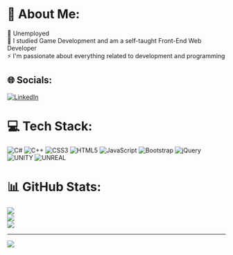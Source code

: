 # 💫 About Me:
🔭 Unemployed<br>💬 I studied Game Development and am a self-taught Front-End Web Developer<br>⚡ I'm passionate about everything related to development and programming


## 🌐 Socials:
[![LinkedIn](https://img.shields.io/badge/LinkedIn-%230077B5.svg?logo=linkedin&logoColor=white)](https://linkedin.com/in/iachininoto-michael) 

# 💻 Tech Stack:
![C#](https://img.shields.io/badge/c%23-%23239120.svg?style=flat&logo=c-sharp&logoColor=white) ![C++](https://img.shields.io/badge/c++-%2300599C.svg?style=flat&logo=c%2B%2B&logoColor=white) ![CSS3](https://img.shields.io/badge/css3-%231572B6.svg?style=flat&logo=css3&logoColor=white) ![HTML5](https://img.shields.io/badge/html5-%23E34F26.svg?style=flat&logo=html5&logoColor=white) ![JavaScript](https://img.shields.io/badge/javascript-%23323330.svg?style=flat&logo=javascript&logoColor=%23F7DF1E) ![Bootstrap](https://img.shields.io/badge/bootstrap-%23563D7C.svg?style=flat&logo=bootstrap&logoColor=white) ![jQuery](https://img.shields.io/badge/jquery-%230769AD.svg?style=flat&logo=jquery&logoColor=white) ![UNITY](https://img.shields.io/badge/Unity-%2320232a.svg?style=flat&logo=unity&logoColor=white) ![UNREAL](https://img.shields.io/badge/unreal-%2320232a.svg?style=flat&logo=unreal-engine&logoColor=white)
# 📊 GitHub Stats:
![](https://github-readme-stats.vercel.app/api?username=Mich-Sama&theme=dark&hide_border=false&include_all_commits=true&count_private=false)<br/>
![](https://github-readme-streak-stats.herokuapp.com/?user=Mich-Sama&theme=dark&hide_border=false)<br/>
![](https://github-readme-stats.vercel.app/api/top-langs/?username=Mich-Sama&theme=dark&hide_border=false&include_all_commits=true&count_private=false&layout=compact)

---
[![](https://visitcount.itsvg.in/api?id=Mich-Sama&icon=0&color=3)](https://visitcount.itsvg.in)

<!-- Proudly created with GPRM ( https://gprm.itsvg.in ) -->
